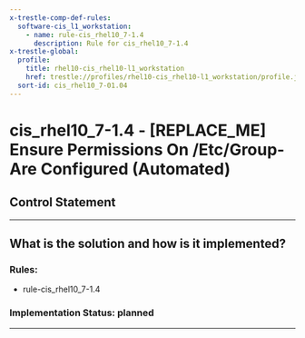 ```yaml
---
x-trestle-comp-def-rules:
  software-cis_l1_workstation:
    - name: rule-cis_rhel10_7-1.4
      description: Rule for cis_rhel10_7-1.4
x-trestle-global:
  profile:
    title: rhel10-cis_rhel10-l1_workstation
    href: trestle://profiles/rhel10-cis_rhel10-l1_workstation/profile.json
  sort-id: cis_rhel10_7-01.04
---
```


# cis_rhel10_7-1.4 - \[REPLACE_ME\] Ensure Permissions On /Etc/Group- Are Configured (Automated)

## Control Statement

______________________________________________________________________

## What is the solution and how is it implemented?

<!-- For implementation status enter one of: implemented, partial, planned, alternative, not-applicable -->

<!-- Note that the list of rules under ### Rules: is read-only and changes will not be captured after assembly to JSON -->

<!-- Add control implementation description here for control: cis_rhel10_7-1.4 -->

### Rules:

  - rule-cis_rhel10_7-1.4

### Implementation Status: planned

______________________________________________________________________
